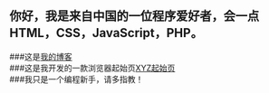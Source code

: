 ## 你好，我是来自中国的一位程序爱好者，会一点HTML，CSS，JavaScript，PHP。
###这是[我的博客](https://xn--wnu286bc9czuf.rth7.com/)  
###这是我开发的一款浏览器起始页[XYZ起始页](http://xyz.freeee.ml/)  
###我只是一个编程新手，请多指教！
